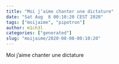 ```yaml
---
title: "Moi j’aime chanter une dictature"
date: "Sat Aug  8 00:10:20 CEST 2020"
tags: ["moijaime", "pipotron"]
author: m1ch3l
categories: ["generated"]
slug: "moijaime/2020-08-08-00:10:20"
---
```


Moi j’aime chanter une dictature
